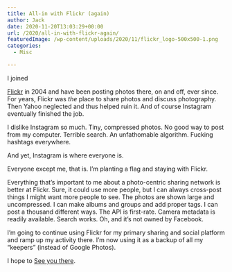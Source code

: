 ```yaml
---
title: All-in with Flickr (again)
author: Jack
date: 2020-11-20T13:03:29+00:00
url: /2020/all-in-with-flickr-again/
featuredImage: /wp-content/uploads/2020/11/flickr_logo-500x500-1.png
categories:
  - Misc

---
```

<!--kg-card-begin: html-->I joined 

[Flickr][1] in 2004 and have been posting photos there, on and off, ever since. For years, Flickr was _the_ place to share photos and discuss photography. Then Yahoo neglected and thus helped ruin it. And of course Instagram eventually finished the job.

I dislike Instagram so much. Tiny, compressed photos. No good way to post from my computer. Terrible search. An unfathomable algorithm. Fucking hashtags everywhere.

And yet, Instagram is where everyone is.

Everyone except me, that is. I’m planting a flag and staying with Flickr.

Everything that’s important to me about a photo-centric sharing network is better at Flickr. Sure, it could use more people, but I can always cross-post things I might want more people to see. The photos are shown large and uncompressed. I can make albums and groups and add proper tags. I can post a thousand different ways. The API is first-rate. Camera metadata is readily available. Search works. Oh, and it’s not owned by Facebook.

I’m going to continue using Flickr for my primary sharing and social platform and ramp up my activity there. I’m now using it as a backup of all my “keepers” (instead of Google Photos).

I hope to [See you there][2].

<!--kg-card-end: html-->

 [1]: https://www.flickr.com/
 [2]: https://flickr.com/photos/jbaty